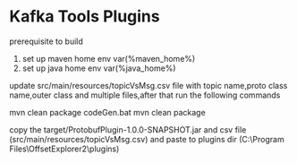 # Kafka Tools Plugins
prerequisite to build
1. set up maven home env var(%maven_home%)
2. set up java home env var(%java_home%)

update src/main/resources/topicVsMsg.csv file with topic name,proto class name,outer class and multiple files,after that
run the following commands

mvn clean package
codeGen.bat
mvn clean package

copy the target/ProtobufPlugin-1.0.0-SNAPSHOT.jar and csv file (src/main/resources/topicVsMsg.csv) and paste
to plugins dir (C:\Program Files\OffsetExplorer2\plugins)


